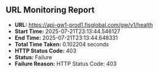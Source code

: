 ## URL Monitoring Report

- **URL:** https://api-gw1-prod1.fisglobal.com/gw/v1/health
- **Start Time:** 2025-07-21T23:13:44.546127
- **End Time:** 2025-07-21T23:13:44.648331
- **Total Time Taken:** 0.102204 seconds
- **HTTP Status Code:** 403
- **Status:** Failure
- **Failure Reason:** HTTP Status Code: 403
